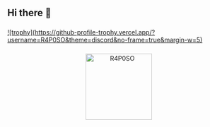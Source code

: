 ## Hi there 👋

<!--
**R4P0SO/R4P0SO** is a ✨ _special_ ✨ repository because its `README.md` (this file) appears on your GitHub profile.

Here are some ideas to get you started:

- 🔭 I’m currently working on ...
- 🌱 I’m currently learning ...
- 👯 I’m looking to collaborate on ...
- 🤔 I’m looking for help with ...
- 💬 Ask me about ...
- 📫 How to reach me: ...
- 😄 Pronouns: ...
- ⚡ Fun fact: ...
-->
###



###

[![trophy](https://github-profile-trophy.vercel.app/?username=R4P0SO&theme=discord&no-frame=true&margin-w=5<!-- &rank=-C,-? -->)](https://github.com/ryo-ma/github-profile-trophy)

###

<p align="center"> <img height="150em" src="https://github-readme-stats.vercel.app/api/top-langs/?username=R4P0SO&hide_progress=true&theme=transparent" alt=R4P0SO /></p>

